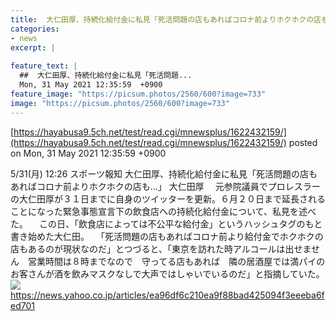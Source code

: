 ```yaml
---
title:  大仁田厚、持続化給付金に私見「死活問題の店もあればコロナ前よりホクホクの店も…」  
categories:
- news
excerpt: |
  
feature_text: |
  ##  大仁田厚、持続化給付金に私見「死活問題...
  Mon, 31 May 2021 12:35:59  +0900
feature_image: "https://picsum.photos/2560/600?image=733"
image: "https://picsum.photos/2560/600?image=733"
---
```


[https://hayabusa9.5ch.net/test/read.cgi/mnewsplus/1622432159/](https://hayabusa9.5ch.net/test/read.cgi/mnewsplus/1622432159/)
posted on Mon, 31 May 2021 12:35:59  +0900

<!--more-->

5/31(月) 12:26 スポーツ報知 大仁田厚、持続化給付金に私見「死活問題の店もあればコロナ前よりホクホクの店も…」 大仁田厚 　元参院議員でプロレスラーの大仁田厚が３１日までに自身のツイッターを更新。６月２０日まで延長されることになった緊急事態宣言下の飲食店への持続化給付金について、私見を述べた。 　この日、「飲食店によっては不公平な給付金」というハッシュタグのもと書き始めた大仁田。 　「死活問題の店もあればコロナ前より給付金でホクホクの店もあるのが現状なのだ」とつづると、「東京を訪れた時アルコールは出せません　営業時間は８時までなので　守ってる店もあれば　隣の居酒屋では満パイのお客さんが酒を飲みマスクなしで大声ではしゃいでいるのだ」と指摘していた。 ![](https://amd-pctr.c.yimg.jp/r/iwiz-amd/20210531-05311066-sph-000-1-view.jpg) https://news.yahoo.co.jp/articles/ea96df6c210ea9f88bad425094f3eeeba6fed701
